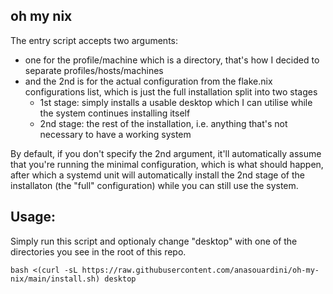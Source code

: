 ## oh my nix

The entry script accepts two arguments:
- one for the profile/machine which is a directory, that's how I decided to separate profiles/hosts/machines
- and the 2nd is for the actual configuration from the flake.nix configurations list, which is just the full installation split into two stages
  - 1st stage: simply installs a usable desktop which I can utilise while the system continues installing itself
  - 2nd stage: the rest of the installation, i.e. anything that's not necessary to have a working system

By default, if you don't specify the  2nd argument, it'll automatically assume that you're running the minimal configuration, which is what should happen, after which a systemd unit will automatically install the 2nd stage of the installaton (the "full" configuration) while you can still use the system.

## Usage:
Simply run this script and optionaly change "desktop" with one of the directories you see in the root of this repo.

`bash <(curl -sL https://raw.githubusercontent.com/anasouardini/oh-my-nix/main/install.sh) desktop`
